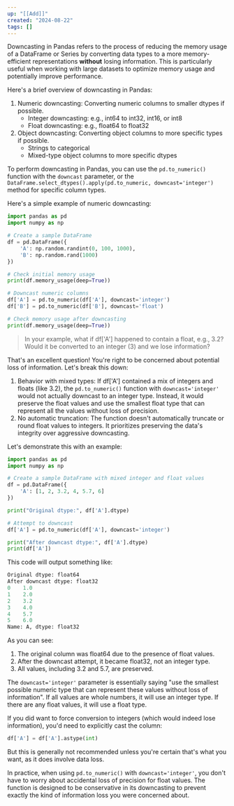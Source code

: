 ```yaml
---
up: "[[Add]]"
created: "2024-08-22"
tags: []
---
```


Downcasting in Pandas refers to the process of reducing the memory usage of a DataFrame or Series by converting data types to a more memory-efficient representations **without** losing information. This is particularly useful when working with large datasets to optimize memory usage and potentially improve performance.

Here's a brief overview of downcasting in Pandas:

1. Numeric downcasting: Converting numeric columns to smaller dtypes if possible.
    - Integer downcasting: e.g., int64 to int32, int16, or int8
    - Float downcasting: e.g., float64 to float32
2. Object downcasting: Converting object columns to more specific types if possible.
    - Strings to categorical
    - Mixed-type object columns to more specific dtypes

To perform downcasting in Pandas, you can use the `pd.to_numeric()` function with the `downcast` parameter, or the `DataFrame.select_dtypes().apply(pd.to_numeric, downcast='integer')` method for specific column types.

Here's a simple example of numeric downcasting:

```python
import pandas as pd
import numpy as np

# Create a sample DataFrame
df = pd.DataFrame({
    'A': np.random.randint(0, 100, 1000),
    'B': np.random.rand(1000)
})

# Check initial memory usage
print(df.memory_usage(deep=True))

# Downcast numeric columns
df['A'] = pd.to_numeric(df['A'], downcast='integer')
df['B'] = pd.to_numeric(df['B'], downcast='float')

# Check memory usage after downcasting
print(df.memory_usage(deep=True))
```

> In your example, what if df['A'] happened to contain a float, e.g., 3.2? Would it be converted to an integer (3) and we lose information?

That's an excellent question! You're right to be concerned about potential loss of information. Let's break this down:
1. Behavior with mixed types: If df['A'] contained a mix of integers and floats (like 3.2), the `pd.to_numeric()` function with `downcast='integer'` would not actually downcast to an integer type. Instead, it would preserve the float values and use the smallest float type that can represent all the values without loss of precision.
2. No automatic truncation: The function doesn't automatically truncate or round float values to integers. It prioritizes preserving the data's integrity over aggressive downcasting.

Let's demonstrate this with an example:
```python
import pandas as pd
import numpy as np

# Create a sample DataFrame with mixed integer and float values
df = pd.DataFrame({
    'A': [1, 2, 3.2, 4, 5.7, 6]
})

print("Original dtype:", df['A'].dtype)

# Attempt to downcast
df['A'] = pd.to_numeric(df['A'], downcast='integer')

print("After downcast dtype:", df['A'].dtype)
print(df['A'])
```

This code will output something like:
```python
Original dtype: float64
After downcast dtype: float32
0    1.0
1    2.0
2    3.2
3    4.0
4    5.7
5    6.0
Name: A, dtype: float32
```

As you can see:

1. The original column was float64 due to the presence of float values.
2. After the downcast attempt, it became float32, not an integer type.
3. All values, including 3.2 and 5.7, are preserved.

The `downcast='integer'` parameter is essentially saying "use the smallest possible numeric type that can represent these values without loss of information". If all values are whole numbers, it will use an integer type. If there are any float values, it will use a float type.

If you did want to force conversion to integers (which would indeed lose information), you'd need to explicitly cast the column:

```python
df['A'] = df['A'].astype(int)
```

But this is generally not recommended unless you're certain that's what you want, as it does involve data loss.

In practice, when using `pd.to_numeric()` with `downcast='integer'`, you don't have to worry about accidental loss of precision for float values. The function is designed to be conservative in its downcasting to prevent exactly the kind of information loss you were concerned about.
